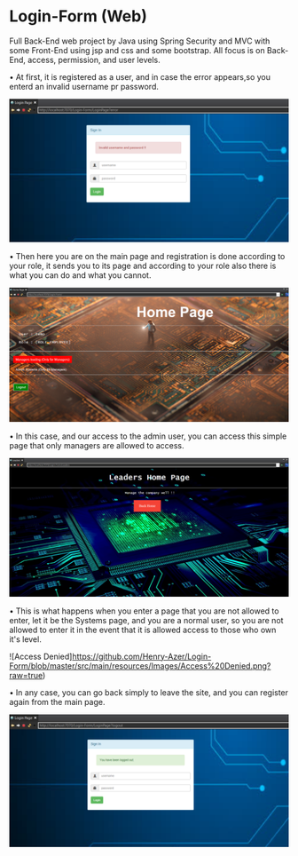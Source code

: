 # Login-Form (Web)
Full Back-End web project by Java using Spring Security and MVC with some Front-End using jsp and css and some bootstrap.
All focus is on Back-End, access, permission, and user levels.

• At first, it is registered as a user, and in case the error appears,so you enterd an invalid username pr password.

![Login Page](https://github.com/Henry-Azer/Login-Form/blob/master/src/main/resources/Images/Invalid%20User.png?raw=true)

• Then here you are on the main page and registration is done according to your role,
it sends you to its page and according to your role also there is what you can do and what you cannot.

![Home Page](https://github.com/Henry-Azer/Login-Form/blob/master/src/main/resources/Images/Home.png?raw=true)

• In this case, and our access to the admin user,
you can access this simple page that only managers are allowed to access.

![Admin Page](https://github.com/Henry-Azer/Login-Form/blob/master/src/main/resources/Images/Manage.png?raw=true)

• This is what happens when you enter a page that you are not allowed to enter,
let it be the Systems page, and you are a normal user,
so you are not allowed to enter it in the event that it is allowed access to those who own it's level.

![Access Denied]https://github.com/Henry-Azer/Login-Form/blob/master/src/main/resources/Images/Access%20Denied.png?raw=true)

• In any case, you can go back simply to leave the site, and you can register again from the main page.

![Logout](https://github.com/Henry-Azer/Login-Form/blob/master/src/main/resources/Images/Logout.png?raw=true)
